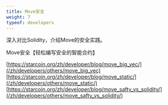 ```yaml
---
title: Move安全
weight: 7
typeof: developers
---
```


深入对比Solidity，介绍Move的安全实践。

<!--more-->

Move安全【轻松编写安全的智能合约】

[https://starcoin.org/zh/developer/blog/move_big_vec/](/zh/developers/others/move_big_vec)
[https://starcoin.org/zh/developer/blog/move_static/](/zh/developers/others/move_static/)
[https://starcoin.org/zh/developer/blog/move_safty_vs_solidity/](/zh/developers/others/move_safty_vs_solidity/)